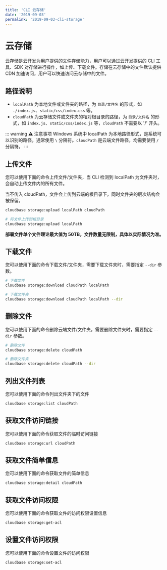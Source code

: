 ```yaml
---
title: 'CLI 云存储'
date: '2019-09-03'
permalink: '2019-09-03-cli-storage'
---
```


# 云存储

云存储是云开发为用户提供的文件存储能力，用户可以通过云开发提供的 CLI 工具、SDK 对存储进行操作，如上传、下载文件。存储在云存储中的文件默认提供 CDN 加速访问，用户可以快速访问云存储中的文件。

## 路径说明

- `localPath` 为本地文件或文件夹的路径，为 `目录/文件名` 的形式，如 `./index.js`、`static/css/index.css` 等。
- `cloudPath` 为云存储文件或文件夹的相对根目录的路径，为 `目录/文件名` 的形式，如 `index.js`、`static/css/index.js` 等，`cloudPath` 不需要以 '/' 开头。

::: warning ⚠️ 注意事项
Windows 系统中 localPath 为本地路径形式，是系统可以识别的路径，通常使用 `\` 分隔符。`cloudPath` 是云端文件路径，均需要使用 `/` 分隔符。
:::

## 上传文件

您可以使用下面的命令上传文件/文件夹，当 CLI 检测到 localPath 为文件夹时，会自动上传文件内的所有文件。

当不传入 cloudPath，文件会上传到云端的根目录下，同时文件夹的层次结构会被保留。

```sh
cloudbase storage:upload localPath cloudPath

# 将文件上传到根目录
cloudbase storage:upload localPath
```

**部署文件单个文件理论最大值为 50TB，文件数量无限制，具体以实际情况为准。**

## 下载文件

您可以使用下面的命令下载文件/文件夹，需要下载文件夹时，需要指定 `--dir` 参数。

```sh
# 下载文件
cloudbase storage:download cloudPath localPath

# 下载文件夹
cloudbase storage:download cloudPath localPath --dir
```

## 删除文件

您可以使用下面的命令删除云端文件/文件夹，需要删除文件夹时，需要指定 `--dir` 参数。

```sh
# 删除文件
cloudbase storage:delete cloudPath

# 删除文件夹
cloudbase storage:delete cloudPath --dir
```

## 列出文件列表

您可以使用下面的命令列出文件夹下的文件

```sh
cloudbase storage:list cloudPath
```

## 获取文件访问链接

您可以使用下面的命令获取文件的临时访问链接

```sh
cloudbase storage:url cloudPath
```

## 获取文件简单信息

您可以使用下面的命令获取文件的简单信息

```sh
cloudbase storage:detail cloudPath
```

## 获取文件访问权限

您可以使用下面的命令获取文件的访问权限设置信息

```sh
cloudbase storage:get-acl
```

## 设置文件访问权限

您可以使用下面的命令设置文件的访问权限

```sh
cloudbase storage:set-acl
```
